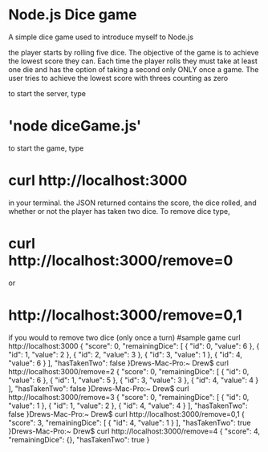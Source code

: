 # Node.js Dice game
A simple dice game used to introduce myself to Node.js

the player starts by rolling five dice. The objective of the game
is to achieve the lowest score they can. Each time the player
rolls they must take at least one die and has the option of taking
a second only ONLY once a game. The user tries to achieve the lowest
score with threes counting as zero

to start the server, type
# 'node diceGame.js'
to start the game, type 
# curl http://localhost:3000
in your terminal. 
the JSON returned contains the score, the dice rolled, and whether
or not the player has taken two dice.
To remove dice type, 
# curl http://localhost:3000/remove=0 
or
# http://localhost:3000/remove=0,1 
if you would to remove two dice (only once a turn)
#sample game
curl http://localhost:3000
{
  "score": 0,
  "remainingDice": [
    {
      "id": 0,
      "value": 6
    },
    {
      "id": 1,
      "value": 2
    },
    {
      "id": 2,
      "value": 3
    },
    {
      "id": 3,
      "value": 1
    },
    {
      "id": 4,
      "value": 6
    }
  ],
  "hasTakenTwo": false
}Drews-Mac-Pro:~ Drew$ curl http://localhost:3000/remove=2
{
  "score": 0,
  "remainingDice": [
    {
      "id": 0,
      "value": 6
    },
    {
      "id": 1,
      "value": 5
    },
    {
      "id": 3,
      "value": 3
    },
    {
      "id": 4,
      "value": 4
    }
  ],
  "hasTakenTwo": false
}Drews-Mac-Pro:~ Drew$ curl http://localhost:3000/remove=3
{
  "score": 0,
  "remainingDice": [
    {
      "id": 0,
      "value": 1
    },
    {
      "id": 1,
      "value": 2
    },
    {
      "id": 4,
      "value": 4
    }
  ],
  "hasTakenTwo": false
}Drews-Mac-Pro:~ Drew$ curl http://localhost:3000/remove=0,1
{
  "score": 3,
  "remainingDice": [
    {
      "id": 4,
      "value": 1
    }
  ],
  "hasTakenTwo": true
}Drews-Mac-Pro:~ Drew$ curl http://localhost:3000/remove=4
{
  "score": 4,
  "remainingDice": {},
  "hasTakenTwo": true
}

